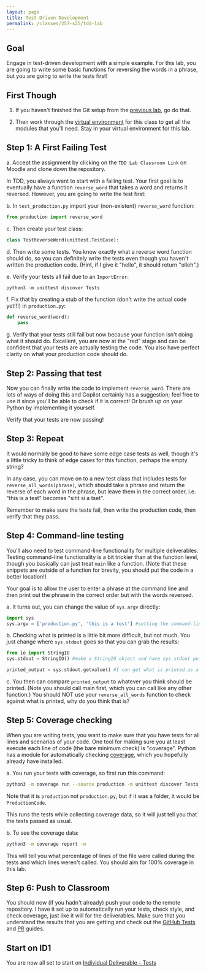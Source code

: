 ```yaml
---
layout: page
title: Test-Driven Development
permalink: /classes/257-s25/tdd-lab
---
```


## Goal
Engage in test-driven development with a simple example. For this lab, you are going to write some basic functions for reversing the words in a phrase, but you are going to write the tests first!

## First Though

1. If you haven't finished the Git setup from the [previous lab](lab-git), go do that. 

2. Then work through the [virtual environment](venv-guide) for this class to get all the modules that you'll need. Stay in your virtual environment for this lab.

## Step 1: A First Failing Test
a. Accept the assignment by clicking on the `TDD Lab Classroom Link` on Moodle and clone down the repository.

In TDD, you always want to start with a failing test. Your first goal is to eventually have a function `reverse_word` that takes a word and returns it reversed. However, you are going to write the test first:

b. In `test_production.py` import your (non-existent) `reverse_word` function:

```python
from production import reverse_word
```

c. Then create your test class:

```python
class TestReverseWord(unittest.TestCase):
```

d. Then write some tests. You know exactly what a reverse word function should do, so you can definitely write the tests even though you haven't written the production code. (Hint, if I give it "hello", it should return "olleh".)

e. Verify your tests all fail due to an `ImportError`:

```python
python3 -m unittest discover Tests
```

f. Fix that by creating a stub of the function (don't write the actual code yet!!!) in `production.py`:
```python
def reverse_word(word):
    pass
```

g. Verify that your tests still fail but now because your function isn't doing what it should do. Excellent, you are now at the "red" stage and can be confident that your tests are actually testing the code. You also have perfect clarity on what your production code should do.

## Step 2: Passing that test
Now you can finally write the code to implement `reverse_word`. There are lots of ways of doing this and Copilot certainly has a suggestion; feel free to use it since you'll be able to check if it is correct! Or brush up on your Python by implementing it yourself.

Verify that your tests are now passing!

## Step 3: Repeat
It would normally be good to have some edge case tests as well, though it's a little tricky to think of edge cases for this function, perhaps the empty string?

In any case, you can move on to a new test class that includes tests for `reverse_all_words(phrase)`, which should take a phrase and return the reverse of each word in the phrase, but leave them in the correct order, i.e. "this is a test" becomes "siht si a tset".

Remember to make sure the tests fail, then write the production code, then verify that they pass.

## Step 4: Command-line testing
You'll also need to test command-line functionality for multiple deliverables.
Testing command-line functionality is a bit trickier than at the function level, though you basically can just treat `main` like a function. (Note that these snippets are outside of a function for brevity, you should put the code in a better location!)

Your goal is to allow the user to enter a phrase at the command line and then print out the phrase in the correct order but with the words reversed.

a. It turns out, you can change the value of `sys.argv` directly:

```python
import sys
sys.argv = ['production.py', 'this is a test'] #setting the command-line argument "this is a test"
```

b. Checking what is printed is a little bit more difficult, but not much. You just change where `sys.stdout` goes so that you can grab the results:

```python
from io import StringIO
sys.stdout = StringIO() #make a StringIO object and have sys.stdout point to it instead of the usual spot

printed_output = sys.stdout.getvalue() #I can get what is printed as a normal string!
```

c. You then can compare `printed_output` to whatever you think should be printed. (Note you should call main first, which you can call like any other function.) You should NOT use your `reverse_all_words` function to check against what is printed, why do you think that is?

## Step 5: Coverage checking
When you are writing tests, you want to make sure that you have tests for all lines and scenarios of your code. One tool for making sure you at least execute each line of code (the bare minimum check) is "coverage". Python has a module for automatically checking [coverage](https://coverage.readthedocs.io/en/7.7.1/), which you hopefully already have installed.

a. You run your tests with coverage, so first run this command:
```bash
python3 -m coverage run --source production -m unittest discover Tests
```

Note that it is `production` not `production.py`, but if it was a folder, it would be `ProductionCode`.

This runs the tests while collecting coverage data, so it will just tell you that the tests passed as usual.

b. To see the coverage data:
```bash
python3 -m coverage report -m
```

This will tell you what percentage of lines of the file were called during the tests and which lines weren't called. You should aim for 100% coverage in this lab.

## Step 6: Push to Classroom

You should now (if you hadn't already) push your code to the remote repository. I have it set up to automatically run your tests, check style, and check coverage, just like it will for the deliverables. Make sure that you understand the results that you are getting and check out the [GitHub Tests](test-guide) and [PR](pr-guide) guides.

## Start on ID1
You are now all set to start on [Individual Deliverable - Tests](project-1-ind)


